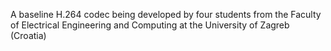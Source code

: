 A baseline H.264 codec being developed by four students from the Faculty of Electrical Engineering and Computing at the University of Zagreb (Croatia)